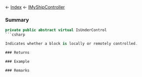 ← [Index](Api-Index) ← [IMyShipController](Sandbox.ModAPI.Ingame.IMyShipController)

### Summary

```csharp
private public abstract virtual IsUnderControl
```csharp

Indicates whether a block is locally or remotely controlled.

### Returns

### Example

### Remarks

